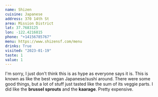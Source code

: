 ```yaml
---
name: Shizen
cuisine: Japanese
address: 370 14th St
area: Mission District
lat: 37.7683125
lon: -122.4216815
phone: "+14156785767"
menu: https://www.shizensf.com/menu
drinks: True
visited: "2023-01-19"
taste: 1
value: 1
---
```


I'm sorry, I just don't think this is as hype as everyone says it is. This is known as like the best vegan Japanese/sushi around. There were some good things, but a lot of stuff just tasted like the sum of its veggie parts. I did like the **brussel sprouts** and the **kaarage**. Pretty expensive.
